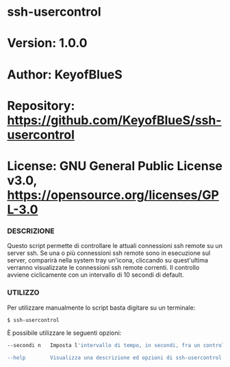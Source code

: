 # ssh-usercontrol

# Version:    1.0.0
# Author:     KeyofBlueS
# Repository: https://github.com/KeyofBlueS/ssh-usercontrol
# License:    GNU General Public License v3.0, https://opensource.org/licenses/GPL-3.0

### DESCRIZIONE
Questo script permette di controllare le attuali connessioni ssh remote su un server ssh. Se una o più connessioni ssh remote sono in esecuzione
sul server, comparirà nella system tray un'icona, cliccando su quest'ultima verranno visualizzate le connessioni ssh remote correnti.
Il controllo avviene ciclicamente con un intervallo di 10 secondi di default.

### UTILIZZO
Per utilizzare manualmente lo script basta digitare su un terminale:
```sh
$ ssh-usercontrol
```

È possibile utilizzare le seguenti opzioni:
```sh
--secondi n   Imposta l'intervallo di tempo, in secondi, fra un controllo ed il seguente (default: 10 secondi)

--help        Visualizza una descrizione ed opzioni di ssh-usercontrol
```
